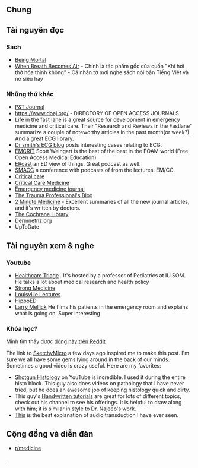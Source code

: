 
## Chung

## Tài nguyên đọc

### Sách
- [Being Mortal](https://www.amazon.com/Being-Mortal-Medicine-What-Matters-ebook/dp/B00JCW0BCY)
- [When Breath Becomes Air](https://www.goodreads.com/book/show/25899336-when-breath-becomes-air) - Chính là tác phẩm gốc của cuốn "Khi hơi thở hóa thinh không" - Cá nhân tớ mới nghe sách nói bản Tiếng Việt và nó siêu hay

### Những thứ khác
- [P&T Journal](https://www.ptjournal.com/index.php/journal)
- <https://www.doaj.org/> - DIRECTORY OF OPEN ACCESS JOURNALS
- [Life in the fast lane](http://lifeinthefastlane.com/) is a great source for development in emergency medicine and critical care. Their "Research and Reviews in the Fastlane" summarize a couple of noteworthy articles in the past month(or week?). And a great ECG library.
- [Dr smith's ECG blog](http://hqmeded-ecg.blogspot.se/) posts interesting cases relating to ECG.
- [EMCRIT](http://emcrit.org/) Scott Weingart is the best of the best in the FOAM world (Free Open Access Medical Education).
- [ERcast](http://blog.ercast.org/) an ED view of things. Great podcast as well.
- [SMACC](http://www.smacc.net.au/) a conference with podcasts of from the lectures. EM/CC.
- [Critical care](http://www.ccforum.com/)
- [Critical Care Medicine](http://journals.lww.com/ccmjournal/Pages/default.aspx)
- [Emergency medicine journal](http://emj.bmj.com/)
- [The Trauma Professional's Blog](http://regionstraumapro.com/)
- [2 Minute Medicine](http://2minutemedicine.com/) - Excellent summaries of all the new journal articles, and it's written by doctors.
- [The Cochrane Library](http://www.cochranelibrary.com/)
- [Dermnetnz.org](https://dermnetnz.org/)
- UpToDate


## Tài nguyên xem & nghe
### Youtube
- [Healthcare Triage](https://www.youtube.com/user/thehealthcaretriage) . It's hosted by a professor of Pediatrics at IU SOM. He talks a lot about medical research and health policy
- [Strong Medicine](https://www.youtube.com/channel/UCFq5vPnNRNNNysLrktz4aSw)
- [Louisville Lectures](https://www.youtube.com/channel/UCbUJXnjWRGedNsMLqw-td9g)
- [HippoED](https://www.youtube.com/channel/UCffgbZCo4l5awQn4BfuEHXA)
- [Larry Mellick](https://www.youtube.com/user/lmellick)  He films his patients in the emergency room and explains what is going on. Super interesting


### Khóa học?
Mình tìm thấy được [đống này trên Reddit](https://www.reddit.com/r/medicalschool/comments/17j0bz/what_are_your_best_youtube_channelsvideos_for/)

The link to [SketchyMicro](http://www.youtube.com/user/sketchymicro) a few days ago inspired me to make this post. I'm sure we all have some gems lying around in the back of our minds. Sometimes a good video is crazy useful. Here are my favorites:

-   [Shotgun Histology](http://www.youtube.com/playlist?list=PLD7882068A01C370F) on YouTube is incredible. I used it during the entire histo block. This guy also does videos on pathology that I have never tried, but he does an awesome job of keeping histology quick and dirty.
-   This guy's [Handwritten tutorials](http://www.youtube.com/user/harpinmartin?feature=watch) are great for lots of different topics, check out his channel to see his offerings. It is helpful to draw along with him; it is similar in style to Dr. Najeeb's work.
-   [This](http://www.youtube.com/watch?v=ssKoVTWV99s) is the best explanation of audio transduction I have ever seen.

## Cộng đồng và diễn đàn
- [r/medicine](https://www.reddit.com/r/medicine/)







.
